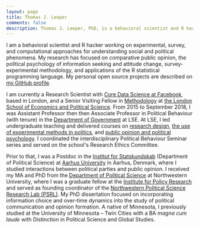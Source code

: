 ```yaml
---
layout: page
title: Thomas J. Leeper
comments: false
description: Thomas J. Leeper, PhD, is a behavioral scientist and R hacker specializing in experimental, survey, and computational methods for social data science.
---
```


I am a behavioral scientist and R hacker working on experimental, survey, and computational approaches for understanding social and political phenomena. My research has focused on comparative public opinion, the political psychology of information seeking and attitude change, survey-experimental methodology, and applications of the R statistical programming language. My personal open source projects are described on [my GitHub profile](https://github.com/leeper).

I am currently a Research Scientist with [Core Data Science at Facebook](https://research.fb.com/category/data-science/), based in London, and a Senior Visiting Fellow in [Methodology](https://www.lse.ac.uk/methodology) at [the London School of Economics and Political Science](http://www.lse.ac.uk/home.aspx). From 2015 to September 2018, I was Assistant Professor then then Associate Professor in Political Behaviour (with tenure) in the [Department of Government](http://www.lse.ac.uk/government/home.aspx) at LSE. At LSE, I led undergraduate teaching and delivered courses on [research design](http://www.thomasleeper.com/designcourse), [the use of experimental methods in politics](http://www.thomasleeper.com/exppolcourse), and [public opinion and political psychology](http://www.thomasleeper.com/exppolcourse). I coordinated the interdisciplinary Political Behaviour Seminar series and served on the school's Research Ethics Committee.

Prior to that, I was a Postdoc in the [Institut for Statskundskab](http://ps.au.dk/en/) (Department of Political Science) at [Aarhus University](http://www.au.dk/en/) in Aarhus, Denmark, where I studied interactions between political parties and public opinion. I received my MA and PhD from the [Department of Political Science](http://www.polisci.northwestern.edu/) at Northwestern University, where I was a graduate fellow at the [Institute for Policy Research](http://www.northwestern.edu/ipr/) and served as founding coordinator of the [Northwestern Political Science Research Lab (PSRL)](http://faculty.wcas.northwestern.edu/~jnd260/lab.html). My PhD dissertation focused on incorporating information choice and over-time dynamics into the study of political communication and opinion formation. A native of Minnesota, I previously studied at the University of Minnesota &#8211; Twin Cities with a BA *magna cum laude* with Distinction in Political Science and Global Studies.
